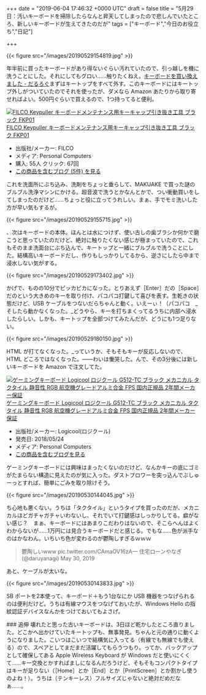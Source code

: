 
+++
date = "2019-06-04 17:46:32 +0000 UTC"
draft = false
title = "5月29日：汚いキーボードを掃除したらなんと昇天してしまったので悲しんでいたところ、新しいキーボードが生えてきたのだが"
tags = ["キーボード","今日のお役立ち","日記"]

+++


{{< figure src="/images/20190529154819.jpg"  >}}

年半前に買ったキーボードがあり得ないぐらい汚れていたので、引っ越しを機に洗うことにした。それにしてもグロい……触りたくねえ。[キーボードを買い換えました - だるろぐ](https://blog.daruyanagi.jp/entry/2017/10/25/171621)まずはキートップをすべて外す。このキーボードにはキートップ外しがついていたのでそれを使ったが、ダメなら Amazon あたりから取り寄せればよい。500円ぐらいで買えるので、1つ持ってると便利。<div class="hatena-asin-detail"><a href="http://www.amazon.co.jp/exec/obidos/ASIN/B0047MQJ4I/bestylesnet-22/"><img src="https://images-fe.ssl-images-amazon.com/images/I/31RsZHL66tL._SL160_.jpg" class="hatena-asin-detail-image" alt="FILCO Keypuller キーボードメンテナンス用キーキャップ引き抜き工具 ブラック FKP01" title="FILCO Keypuller キーボードメンテナンス用キーキャップ引き抜き工具 ブラック FKP01"/></a><div class="hatena-asin-detail-info"><a href="http://www.amazon.co.jp/exec/obidos/ASIN/B0047MQJ4I/bestylesnet-22/">FILCO Keypuller キーボードメンテナンス用キーキャップ引き抜き工具 ブラック FKP01</a><ul><li><span class="hatena-asin-detail-label">出版社/メーカー:</span> FILCO</li><li><span class="hatena-asin-detail-label">メディア:</span> Personal Computers</li><li><span class="hatena-asin-detail-label">購入</span>: 55人 <span class="hatena-asin-detail-label">クリック</span>: 67回</li><li><a href="http://d.hatena.ne.jp/asin/B0047MQJ4I/bestylesnet-22" target="_blank">この商品を含むブログ (5件) を見る</a></li></ul></div><div class="hatena-asin-detail-foot"></div></div>これを洗面所にぶち込み、洗剤をちょっと垂らして、MAKUAKE で買った謎のブルブル洗浄マシンにかける。超音波で洗うとかなんとかで、つい衝動買いをしてしまったのだけど……ちょっと役に立ってうれしい。まぁ、手でモミ洗いした方が早い気もするが。

{{< figure src="/images/20190529155715.jpg"  >}}

、次はキーボードの本体。ほんとは水につけず、使い古しの歯ブラシか何かで磨こうと思っていたのだけど、絶対に触りたくない感じが極まっていたので、これもそのまま洗面台にぶち込んで、キートップと一緒にブルブルで洗うことにした。結構高いキーボードだし、作りもしっかりしてるから、逆さにしたら中まで浸水しない気がする。

{{< figure src="/images/20190529173402.jpg"  >}}

かげで、ものの10分でピッカピカになった。とりあえず［Enter］だの［Space］だのという大きめのキーを取り付け、パコパコ打鍵して喜びを表す。生乾きの状態だけど、USB ケーブルをつないだらちゃんと動く。いえーぃ！（パコパコ　_そしたら動かなくなった。_どうやら、キーを打ちまくってるうちに内部へ浸水したらしい。しかも、キートップを全部つけてみたんだが、どうにも1つ足りない。

{{< figure src="/images/20190529180150.jpg"  >}}

HTML が打てなくなった。_っていうか、そもそもキーが反応しないので、HTML どころではなくなった。――わいは慟哭した。んで、その3分後には新しいキーボードを Amazon で注文してた。<div class="hatena-asin-detail"><a href="http://www.amazon.co.jp/exec/obidos/ASIN/B07CL42YK6/bestylesnet-22/"><img src="https://images-fe.ssl-images-amazon.com/images/I/41BroEKw3eL._SL160_.jpg" class="hatena-asin-detail-image" alt="ゲーミングキーボード Logicool ロジクール G512-TC ブラック メカニカル タクタイル 静音性 RGB 航空機グレードアルミ合金 FPS 国内正規品 2年間メーカー保証" title="ゲーミングキーボード Logicool ロジクール G512-TC ブラック メカニカル タクタイル 静音性 RGB 航空機グレードアルミ合金 FPS 国内正規品 2年間メーカー保証"/></a><div class="hatena-asin-detail-info"><a href="http://www.amazon.co.jp/exec/obidos/ASIN/B07CL42YK6/bestylesnet-22/">ゲーミングキーボード Logicool ロジクール G512-TC ブラック メカニカル タクタイル 静音性 RGB 航空機グレードアルミ合金 FPS 国内正規品 2年間メーカー保証</a><ul><li><span class="hatena-asin-detail-label">出版社/メーカー:</span> Logicool(ロジクール)</li><li><span class="hatena-asin-detail-label">発売日:</span> 2018/05/24</li><li><span class="hatena-asin-detail-label">メディア:</span> Personal Computers</li><li><a href="http://d.hatena.ne.jp/asin/B07CL42YK6/bestylesnet-22" target="_blank">この商品を含むブログを見る</a></li></ul></div><div class="hatena-asin-detail-foot"></div></div>ゲーミングキーボードには興味はまったくないのだけど、なんかキーの底にゴミがたまらない構造に見えたのが気に入った。ダストブロワーを突っ込んでぶしゅーっとすれば、簡単にごみを取り除けそう。

{{< figure src="/images/20190530144045.jpg"  >}}

ち心地も悪くない。うちは「タクタイル」というタイプを買ったのだが、メカニカルほどガチャガチャいわないし、それでいて打鍵感はしっかりしてる。癖がない感じ？　まぁ、キーボードにはあまりこだわりはないので、そこらへんはよくわからないが……1万円には見合うキーボードだと感じる。でもな……色が派手なのはかなわん。いちいち色が変わるのが鬱陶しすぎるｗｗｗ

>鬱陶しいwww pic.twitter.com/CAmaOV16zA— 住宅ローンやなぎ (@daruyanagi) May 30, 2019<script async="" src="https://platform.twitter.com/widgets.js" charset="utf-8"></script>

あと、ケーブルが太いな。

{{< figure src="/images/20190530143833.jpg"  >}}

SB ポートを2本使って、キーボード＋もう1台なにか USB 機器をつなげられるのは便利だけど。うちは有線マウスをつなげておいたが、Windows Hello の指紋認証デバイスなんかをつけておいてもよさげ。

<div class="section">
    ### 追伸
    壊れたと思った古いキーボードは、3日ほど乾かしたところ直りました。どこかへ出かけていたキートップも、無事発見。ちゃんと元の通りに動くようになりました。こいつはこいつで結構気に入ってる（有線でも無線でも使える）ので、スペアとしてまだまだ活躍してもらうつもり。ってか、バックアップとして確保してある Apple Wireless Keyboard が Windows だと使いにくくて……キー交換とかすればましになるんだろうけど、そもそもコンパクトタイプはキーが足りない（［Home］とか［End］とか［PrintScreen］とか割かし使うのよね！）。うちは（テンキーレス）フルサイズじゃないと絶対だめだなぁ……。

</div>

